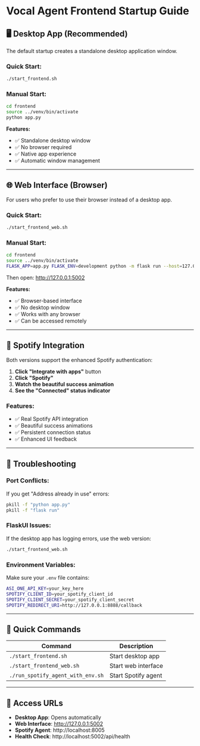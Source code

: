 # Vocal Agent Frontend Startup Guide

## 🖥️ Desktop App (Recommended)

The default startup creates a standalone desktop application window.

### Quick Start:
```bash
./start_frontend.sh
```

### Manual Start:
```bash
cd frontend
source ../venv/bin/activate
python app.py
```

**Features:**
- ✅ Standalone desktop window
- ✅ No browser required
- ✅ Native app experience
- ✅ Automatic window management

---

## 🌐 Web Interface (Browser)

For users who prefer to use their browser instead of a desktop app.

### Quick Start:
```bash
./start_frontend_web.sh
```

### Manual Start:
```bash
cd frontend
source ../venv/bin/activate
FLASK_APP=app.py FLASK_ENV=development python -m flask run --host=127.0.0.1 --port=5002
```

Then open: http://127.0.0.1:5002

**Features:**
- ✅ Browser-based interface
- ✅ No desktop window
- ✅ Works with any browser
- ✅ Can be accessed remotely

---

## 🎵 Spotify Integration

Both versions support the enhanced Spotify authentication:

1. **Click "Integrate with apps"** button
2. **Click "Spotify"** 
3. **Watch the beautiful success animation**
4. **See the "Connected" status indicator**

### Features:
- ✅ Real Spotify API integration
- ✅ Beautiful success animations
- ✅ Persistent connection status
- ✅ Enhanced UI feedback

---

## 🔧 Troubleshooting

### Port Conflicts:
If you get "Address already in use" errors:
```bash
pkill -f "python app.py"
pkill -f "flask run"
```

### FlaskUI Issues:
If the desktop app has logging errors, use the web version:
```bash
./start_frontend_web.sh
```

### Environment Variables:
Make sure your `.env` file contains:
```bash
ASI_ONE_API_KEY=your_key_here
SPOTIFY_CLIENT_ID=your_spotify_client_id
SPOTIFY_CLIENT_SECRET=your_spotify_client_secret
SPOTIFY_REDIRECT_URI=http://127.0.0.1:8888/callback
```

---

## 🚀 Quick Commands

| Command | Description |
|---------|-------------|
| `./start_frontend.sh` | Start desktop app |
| `./start_frontend_web.sh` | Start web interface |
| `./run_spotify_agent_with_env.sh` | Start Spotify agent |

---

## 📱 Access URLs

- **Desktop App**: Opens automatically
- **Web Interface**: http://127.0.0.1:5002
- **Spotify Agent**: http://localhost:8005
- **Health Check**: http://localhost:5002/api/health
